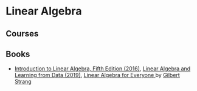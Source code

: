 # Linear Algebra #

## Courses ##


## Books ##
- [Introduction to Linear Algebra, Fifth Edition (2016)](http://math.mit.edu/~gs/linearalgebra/), [Linear Algebra and Learning from Data (2019)](http://math.mit.edu/~gs/learningfromdata/), [Linear Algebra for Everyone ](http://math.mit.edu/~gs/everyone/) by [Gilbert Strang](http://math.mit.edu/~gs/)

